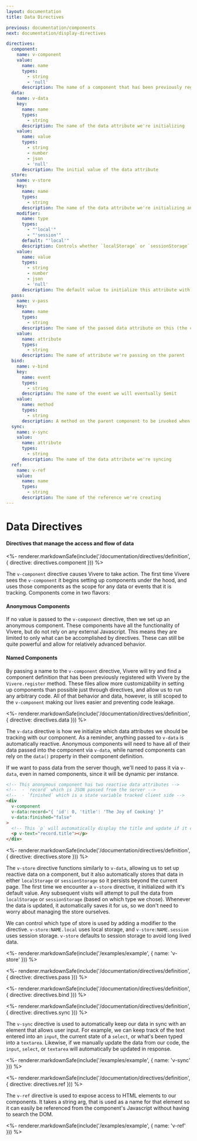 ```yaml
---
layout: documentation
title: Data Directives

previous: documentation/components
next: documentation/display-directives

directives:
  component:
    name: v-component
    value:
      name: name
      types:
        - string
        - 'null'
      description: The name of a component that has been previously registered, or blank for an anonymous component
  data:
    name: v-data
    key:
      name: name
      types:
        - string
      description: The name of the data attribute we're initializing
    value:
      name: value
      types:
        - string
        - number
        - json
        - 'null'
      description: The initial value of the data attribute
  store:
    name: v-store
    key:
      name: name
      types:
        - string
      description: The name of the data attribute we're initializing and storing
    modifier:
      name: type
      types:
        - "'local'"
        - "'session'"
      default: "'local'"
      description: Controls whether `localStorage` or `sessionStorage` is used to store this attribute
    value:
      name: value
      types:
        - string
        - number
        - json
        - 'null'
      description: The default value to initialize this attribute with if we don't have a stored value
  pass:
    name: v-pass
    key:
      name: name
      types:
        - string
      description: The name of the passed data attribute on this (the child) component
    value:
      name: attribute
      types:
        - string
      description: The name of attribute we're passing on the parent
  bind:
    name: v-bind
    key:
      name: event
      types:
        - string
      description: The name of the event we will eventually $emit
    value:
      name: method
      types:
        - string
      description: A method on the parent component to be invoked when $emit is called with this directive's event
  sync:
    name: v-sync
    value:
      name: attribute
      types:
        - string
      description: The name of the data attribute we're syncing
  ref:
    name: v-ref
    value:
      name: name
      types:
        - string
      description: The name of the reference we're creating
---
```


# Data Directives

#### Directives that manage the access and flow of data

<%- renderer.markdownSafe(include('/documentation/directives/definition', { directive: directives.component })) %>

The `v-component` directive causes Vivere to take action. The first time Vivere sees the `v-component` it begins setting up components under the hood, and uses those components as the scope for any data or events that it is tracking. Components come in two flavors:

#### Anonymous Components

If no value is passed to the `v-component` directive, then we set up an anonymous component. These components have all the functionality of Vivere, but do not rely on any external Javascript. This means they are limited to only what can be accomplished by directives. These can still be quite powerful and allow for relatively advanced behavior.

#### Named Components

By passing a name to the `v-component` directive, Vivere will try and find a component definition that has been previously registered with Vivere by the `Vivere.register` method. These files allow more customizability in setting up components than possible just through directives, and allow us to run any arbitrary code. All of that behavior and data, however, is still scoped to the `v-component` making our lives easier and preventing code leakage.

<%- renderer.markdownSafe(include('/documentation/directives/definition', { directive: directives.data })) %>

The `v-data` directive is how we initialize which data attributes we should be tracking with our component. As a reminder, anything passed to `v-data` is automatically reactive. Anonymous components will need to have all of their data passed into the component via `v-data`, while named components can rely on the `data()` property in their component definition.

If we want to pass data from the server though, we'll need to pass it via `v-data`, even in named components, since it will be dynamic per instance.

```html
<!-- This anonymous component has two reactive data attributes -->
<!--  · `record` which is JSON passed from the server -->
<!--  · `finished` which is a state variable tracked client side -->
<div
  v-component
  v-data:record="{ 'id': 0, 'title': 'The Joy of Cooking' }"
  v-data:finished="false"
>
  <!-- This `p` will automatically display the title and update if it changes -->
  <p v-text="record.title"></p>
</div>
```

<%- renderer.markdownSafe(include('/documentation/directives/definition', { directive: directives.store })) %>

The `v-store` directive functions similarly to `v-data`, allowing us to set up reactive data on a component, but it also automatically stores that data in either `localStorage` or `sessionStorage` so it persists beyond the current page. The first time we encounter a `v-store` directive, it initialized with it's default value. Any subsequent visits will attempt to pull the data from `localStorage` or `sessionStorage` (based on which type we chose). Whenever the data is updated, it automatically saves it for us, so we don't need to worry about managing the store ourselves.

We can control which type of store is used by adding a modifier to the directive. `v-store:NAME.local` uses local storage, and `v-store:NAME.session` uses session storage. `v-store` defaults to session storage to avoid long lived data.

<%- renderer.markdownSafe(include('/examples/example', { name: 'v-store' })) %>

<%- renderer.markdownSafe(include('/documentation/directives/definition', { directive: directives.pass })) %>

<%- renderer.markdownSafe(include('/documentation/directives/definition', { directive: directives.bind })) %>

<%- renderer.markdownSafe(include('/documentation/directives/definition', { directive: directives.sync })) %>

The `v-sync` directive is used to automatically keep our data in sync with an element that allows user input. For example, we can keep track of the text entered into an `input`, the current state of a `select`, or what's been typed into a `textarea`. Likewise, if we manually update the data from our code, the `input`, `select`, or `textarea` will automatically be updated in response.

<%- renderer.markdownSafe(include('/examples/example', { name: 'v-sync' })) %>

<%- renderer.markdownSafe(include('/documentation/directives/definition', { directive: directives.ref })) %>

The `v-ref` directive is used to expose access to HTML elements to our components. It takes a string arg, that is used as a name for that element so it can easily be referenced from the component's Javascript without having to search the DOM.

<%- renderer.markdownSafe(include('/examples/example', { name: 'v-ref' })) %>
